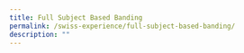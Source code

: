 ```yaml
---
title: Full Subject Based Banding
permalink: /swiss-experience/full-subject-based-banding/
description: ""
---
```

